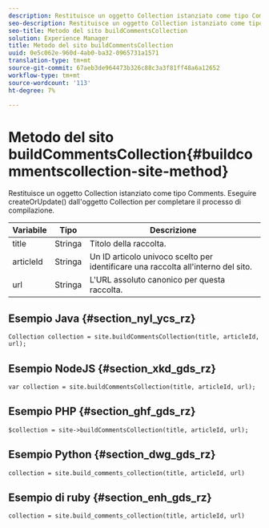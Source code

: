 ```yaml
---
description: Restituisce un oggetto Collection istanziato come tipo Comments. Eseguire createOrUpdate() dall'oggetto Collection per completare il processo di compilazione.
seo-description: Restituisce un oggetto Collection istanziato come tipo Comments. Eseguire createOrUpdate() dall'oggetto Collection per completare il processo di compilazione.
seo-title: Metodo del sito buildCommentsCollection
solution: Experience Manager
title: Metodo del sito buildCommentsCollection
uuid: 0e5c062e-960d-4ab0-ba32-0965731a1571
translation-type: tm+mt
source-git-commit: 67aeb3de964473b326c88c3a3f81ff48a6a12652
workflow-type: tm+mt
source-wordcount: '113'
ht-degree: 7%

---
```



# Metodo del sito buildCommentsCollection{#buildcommentscollection-site-method}

Restituisce un oggetto Collection istanziato come tipo Comments. Eseguire createOrUpdate() dall&#39;oggetto Collection per completare il processo di compilazione.

| Variabile | Tipo | Descrizione |
|--- |--- |--- |
| title | Stringa | Titolo della raccolta. |
| articleId | Stringa | Un ID articolo univoco scelto per identificare una raccolta all&#39;interno del sito. |
| url | Stringa | L&#39;URL assoluto canonico per questa raccolta. |

## Esempio Java {#section_nyl_ycs_rz}

```
Collection collection = site.buildCommentsCollection(title, articleId, url);
```

## Esempio NodeJS {#section_xkd_gds_rz}

```
var collection = site.buildCommentsCollection(title, articleId, url); 
```

## Esempio PHP {#section_ghf_gds_rz}

```
$collection = site->buildCommentsCollection(title, articleId, url); 
```

## Esempio Python {#section_dwg_gds_rz}

```
collection = site.build_comments_collection(title, articleId, url) 
```

## Esempio di ruby {#section_enh_gds_rz}

```
collection = site.build_comments_collection(title, articleId, url) 
```
